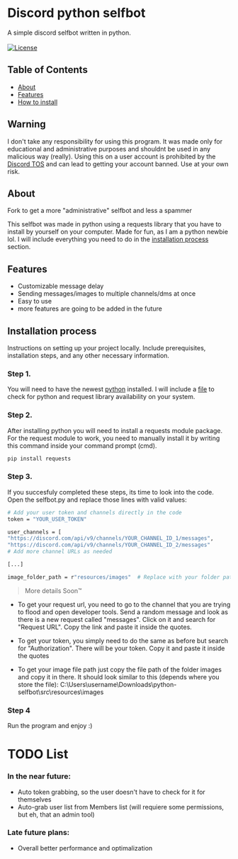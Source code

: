 
# Discord python selfbot

A simple discord selfbot written in python.<br><br>
[![License](https://img.shields.io/badge/license-GPL--3.0-blue.svg)](LICENSE) 


## Table of Contents

- [About](#about)
- [Features](#features)
- [How to install](#installation-process)

## Warning

I don't take any responsibility for using this program. It was made only for educational and administrative purposes and shouldnt be used in any malicious way (really). Using this on a user account is prohibited by the [Discord TOS](https://discord.com/terms) and can lead to getting your account banned. Use at your own risk.

## About

Fork to get a more "administrative" selfbot and less a spammer

This selfbot was made in python using a requests library that you have to install by yourself on your computer. Made for fun, as I am a python newbie lol. I will include everything you need to do in the [installation process](#installation-process) section.

## Features

- Customizable message delay
- Sending messages/images to multiple channels/dms at once
- Easy to use
- more features are going to be added in the future

## Installation process

Instructions on setting up your project locally. Include prerequisites, installation steps, and any other necessary information.

<h3>Step 1.</h3>

You will need to have the newest [python](https://www.python.org/downloads/) installed.
I will include a [file](https://github.com/owaii/python-selfbot/blob/selfbot/src/resources/dependenciesCheck.bat) to check for python and request library availability on your system.

<h3>Step 2.</h3>

After installing python you will need to install a requests module package. For the request module to work, you need to manually install it by writing this command inside your command prompt (cmd).

```bash
pip install requests
```   
  
<h3>Step 3.</h3>

If you succesfuly completed these steps, its time to look into the code. Open the selfbot.py and replace those lines with valid values:
```bash
# Add your user token and channels directly in the code
token = "YOUR_USER_TOKEN"

user_channels = [
"https://discord.com/api/v9/channels/YOUR_CHANNEL_ID_1/messages",
"https://discord.com/api/v9/channels/YOUR_CHANNEL_ID_2/messages"
# Add more channel URLs as needed

[...]

image_folder_path = r"resources/images"  # Replace with your folder path

```

> More details Soon™
- To get your request url, you need to go to the channel that you are trying to flood and open developer tools. Send a random message and look as there is a new request called "messages". Click on it and search for "Request URL". Copy the link and paste it inside the quotes.

- To get your token, you simply need to do the same as before but search for "Authorization". There will be your token.  Copy it and paste it inside the quotes

- To get your image file path just copy the file path of the folder images and copy it in there. It should look similar to this (depends where you store the file): C:\Users\username\Downloads\python-selfbot\src\resources\images

<h3>Step 4</h3>

Run the program and enjoy :)

# TODO List

<!-- TODO List -->

<h3>In the near future:</h3>
<ul>
  <li>Auto token grabbing, so the user doesn't have to check for it for themselves</li>
  <li>Auto-grab user list from Members list (will requiere some permissions, but eh, that an admin tool)</li>
</ul>

<h3>Late future plans:</h3>
<ul>
  <li>Overall better performance and optimalization</li>
</ul>

